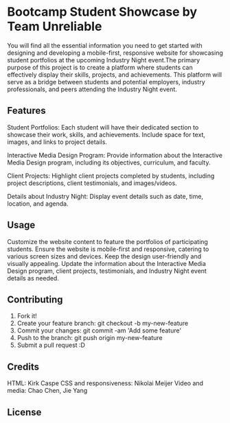 # Bootcamp Student Showcase by Team Unreliable

You will find all the essential information you need to get started with designing and developing a mobile-first, responsive website for showcasing student portfolios at the upcoming Industry Night event.The primary purpose of this project is to create a platform where students can effectively display their skills, projects, and achievements. This platform will serve as a bridge between students and potential employers, industry professionals, and peers attending the Industry Night event.

## Features
Student Portfolios: Each student will have their dedicated section to showcase their work, skills, and achievements. Include space for text, images, and links to project details.

Interactive Media Design Program: Provide information about the Interactive Media Design program, including its objectives, curriculum, and faculty.

Client Projects: Highlight client projects completed by students, including project descriptions, client testimonials, and images/videos.

Details about Industry Night: Display event details such as date, time, location, and agenda.

## Usage
Customize the website content to feature the portfolios of participating students.
Ensure the website is mobile-first and responsive, catering to various screen sizes and devices.
Keep the design user-friendly and visually appealing.
Update the information about the Interactive Media Design program, client projects, testimonials, and Industry Night event details as needed.

## Contributing
1. Fork it!
2. Create your feature branch: git checkout -b my-new-feature
3. Commit your changes: git commit -am 'Add some feature'
4. Push to the branch: git push origin my-new-feature
5. Submit a pull request :D

## Credits
HTML: Kirk Caspe
CSS and responsiveness: Nikolai Meijer
Video and media: Chao Chen, Jie Yang

## License
